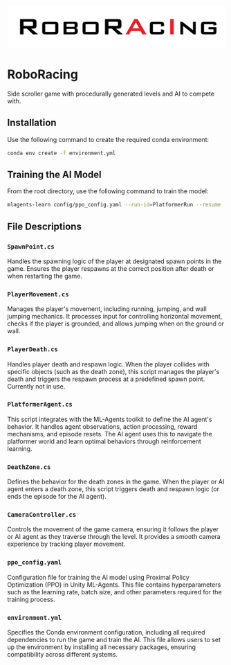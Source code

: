 
![RoboRacing](RoboRacing.png)

# RoboRacing
Side scroller game with procedurally generated levels and AI to compete with.

## Installation

Use the following command to create the required conda environment:

```bash
conda env create -f environment.yml
```

## Training the AI Model

From the root directory, use the following command to train the model:

```bash
mlagents-learn config/ppo_config.yaml --run-id=PlatformerRun --resume
```

## File Descriptions

### `SpawnPoint.cs`
Handles the spawning logic of the player at designated spawn points in the game. Ensures the player respawns at the correct position after death or when restarting the game.

### `PlayerMovement.cs`
Manages the player's movement, including running, jumping, and wall jumping mechanics. It processes input for controlling horizontal movement, checks if the player is grounded, and allows jumping when on the ground or wall.

### `PlayerDeath.cs`
Handles player death and respawn logic. When the player collides with specific objects (such as the death zone), this script manages the player's death and triggers the respawn process at a predefined spawn point. Currently not in use.

### `PlatformerAgent.cs`
This script integrates with the ML-Agents toolkit to define the AI agent's behavior. It handles agent observations, action processing, reward mechanisms, and episode resets. The AI agent uses this to navigate the platformer world and learn optimal behaviors through reinforcement learning.

### `DeathZone.cs`
Defines the behavior for the death zones in the game. When the player or AI agent enters a death zone, this script triggers death and respawn logic (or ends the episode for the AI agent).

### `CameraController.cs`
Controls the movement of the game camera, ensuring it follows the player or AI agent as they traverse through the level. It provides a smooth camera experience by tracking player movement.

### `ppo_config.yaml`
Configuration file for training the AI model using Proximal Policy Optimization (PPO) in Unity ML-Agents. This file contains hyperparameters such as the learning rate, batch size, and other parameters required for the training process.

### `environment.yml`
Specifies the Conda environment configuration, including all required dependencies to run the game and train the AI. This file allows users to set up the environment by installing all necessary packages, ensuring compatibility across different systems.